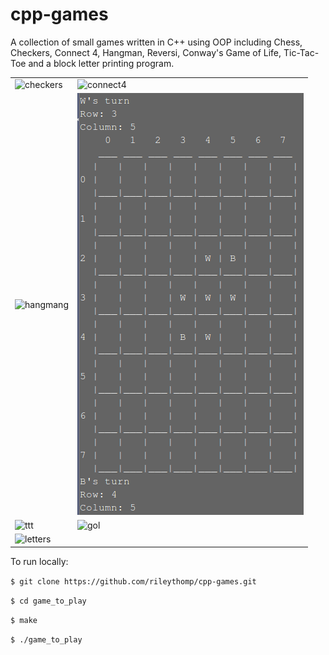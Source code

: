 # cpp-games

A collection of small games written in C++ using OOP including Chess, Checkers, Connect 4, Hangman, Reversi, Conway's Game of Life, Tic-Tac-Toe and a block letter printing program.

|     |     |
| --- | --- |
| ![checkers](https://user-images.githubusercontent.com/35535783/57382094-463f1980-717a-11e9-91db-cc7b3f6bf155.png) | ![connect4](https://user-images.githubusercontent.com/35535783/57382508-15abaf80-717b-11e9-8229-b869f80c13f9.png) |
| ![hangmang](https://user-images.githubusercontent.com/35535783/57383048-1a249800-717c-11e9-93a7-bae0cc2e570f.png) | ![reversi](reversi/reversi.png) |
| ![ttt](https://user-images.githubusercontent.com/35535783/57383346-a46cfc00-717c-11e9-9a8b-37bf01dc32ac.png) | ![gol](https://user-images.githubusercontent.com/35535783/57382748-805ceb00-717b-11e9-9d3f-e7308cf4d3b7.png) |
| ![letters](https://user-images.githubusercontent.com/35535783/57383219-640d7e00-717c-11e9-9bec-d5193c8d24bd.png) |

To run locally:

```$ git clone https://github.com/rileythomp/cpp-games.git```

```$ cd game_to_play```

```$ make```

```$ ./game_to_play```



